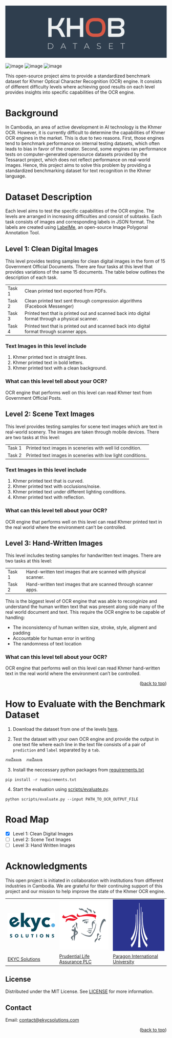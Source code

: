 <div id="top"></div>
<!-- PROJECT LOGO -->
<!-- <h1 align="center">Khmer OCR Benchmark Dataset</h1> -->

![image](./assets/logos/logo.png)

![image](https://img.shields.io/github/license/EKYCSolutions/khmer-ocr-benchmark-dataset) ![image](https://img.shields.io/github/contributors/EKYCSolutions/khmer-ocr-benchmark-dataset) ![image](https://img.shields.io/github/stars/EKYCSolutions/khmer-ocr-benchmark-dataset)

This open-source project aims to provide a standardized benchmark dataset for Khmer Optical Character Recognition (OCR) engine. It consists of different difficulty levels where achieving good results on each level provides insights into specific capabilities of the OCR engine.

<!-- TABLE OF CONTENTS -->

<!-- Background -->

# Background

In Cambodia, an area of active development in AI technology is the Khmer OCR. However, it is currently difficult to determine the capabilities of Khmer OCR engines in the market. This is due to two reasons. First, those engines tend to benchmark performance on internal testing datasets, which often leads to bias in favor of the creator. Second, some engines ran performance tests on computer-generated opensource datasets provided by the Tessaract project, which does not reflect performance on real-world images. Hence, this project aims to solve this problem by providing a standardized benchmarking dataset for text recognition in the Khmer language.

<!-- Dataset Description -->

# Dataset Description

Each level aims to test the specific capabilities of the OCR engine. The levels are arranged in increasing difficulties and consist of subtasks. Each task consists of images and corresponding labels in JSON format. The labels are created using [LabelMe](https://github.com/wkentaro/labelme), an open-source Image Polygonal Annotation Tool.

## Level 1: Clean Digital Images

This level provides testing samples for clean digital images in the form of 15 Government Official Documents. There are four tasks at this level that provides variations of the same 15 documents. The table below outlines the description of each task.

<table>
  <tr>
   <td>Task 1
   </td>
   <td>Clean printed text exported from PDFs.
   </td>
  </tr>
  <tr>
   <td>Task 2
   </td>
   <td>Clean printed text sent through compression algorithms (Facebook Messenger)
   </td>
  </tr>
  <tr>
   <td>Task 3
   </td>
   <td>Printed text that is printed out and scanned back into digital format through a physical scanner.
   </td>
  </tr>
  <tr>
   <td>Task 4
   </td>
   <td>Printed text that is printed out and scanned back into digital format through scanner apps.
   </td>
  </tr>
</table>

### Text Images in this level include

1. Khmer printed text in straight lines.
2. Khmer printed text in bold letters.
3. Khmer printed text with a clean background.

### What can this level tell about your OCR?

OCR engine that performs well on this level can read Khmer text from Government Official Posts.

## Level 2: Scene Text Images

This level provides testing samples for scene text images which are text in real-world scenery. The images are taken through mobile devices. There are two tasks at this level:

<table>
  <tr>
   <td>Task 1
   </td>
   <td>Printed text images in sceneries with well lid condition.
   </td>
  </tr>
  <tr>
   <td>Task 2
   </td>
   <td>Printed text images in sceneries with low light conditions.
   </td>
  </tr>
</table>

### Text Images in this level include

1. Khmer printed text that is curved.
2. Khmer printed text with occlusions/noise.
3. Khmer printed text under different lighting conditions.
4. Khmer printed text with reflection.

### What can this level tell about your OCR?

OCR engine that performs well on this level can read Khmer printed text in the real world where the environment can’t be controlled.

## Level 3: Hand-Written Images

This level includes testing samples for handwritten text images. There are two tasks at this level:

<table>
  <tr>
   <td>Task 1
   </td>
   <td>Hand-written text images that are scanned with physical scanner.
   </td>
  </tr>
  <tr>
   <td>Task 2
   </td>
   <td>Hand-written text images that are scanned through scanner apps.
   </td>
  </tr>
</table>

This is the biggest level of OCR engine that was able to reconginize and understand the human written text that was present along side many of the real world document and text. This require the OCR engine to be capable of handling:

- The inconsistency of human written size, stroke, style, aligment and padding
- Accountable for human error in writing
- The randomness of text location

### What can this level tell about your OCR?

OCR engine that performs well on this level can read Khmer hand-written text in the real world where the environment can’t be controlled.

<p align="right">(<a href="#top">back to top</a>)</p>

<!-- How to Evaluate with the Benchmark Dataset -->
# How to Evaluate with the Benchmark Dataset

1. Download the dataset from one of the levels <a href="https://drive.google.com/drive/folders/1D8gzeJe2S9iMHAoVAeIumHwbXSMkksWx?usp=sharing" target="_blank">here</a></td>.

2. Test the dataset with your own OCR engine and provide the output in one text file where each line in the text file consists of a pair of `prediction` and `label` separated by a `tab`.

```txt
ការដើរលេង  ការដើរលេង
```

3. Install the neccessary python packages from [requirements.txt](./requirements.txt)

```shell
pip install -r requirements.txt
```

4. Start the evaluation using [scripts/evaluate.py](./scripts/evaluate.py).

```shell
python scripts/evaluate.py --input PATH_TO_OCR_OUTPUT_FILE
```

# Road Map

- [x] Level 1: Clean Digital Images
- [ ] Level 2: Scene Text Images
- [ ] Level 3: Hand Written Images

# Acknowledgments

This open project is initiated in collaboration with institutions from different industries in Cambodia. We are grateful for their continuing support of this project and our mission to help improve the state of the Khmer OCR engine.

<table>
  <tr>
   <td>

<img src="assets/logos/ekyc.png" width="300px" alt="alt_text" title="image_tooltip">

   </td>
   <td>

<img src="assets/logos/pru.png" width="300px" alt="alt_text" title="image_tooltip">

   </td>
   <td>

<img src="assets/logos/piu.png" width="300px" alt="alt_text" title="image_tooltip">

   </td>
  </tr>
  <tr>
   <td>
   <a href="https://ekycsolutions.com" target="_blank">EKYC Solutions</a>
   </td>
   <td>
     <a href="https://www.prudential.com.kh/" target="_blank">Prudential Life Assurance PLC</a>
   </td>
   <td>
     <a href="https://paragoniu.edu.kh/" target="_blank">Paragon International University</a></td>
   </td>
  </tr>
</table>

<!-- LICENSE -->

## License

Distributed under the MIT License. See [LICENSE](./LICENSE) for more information.

<!-- CONTACT -->

## Contact

Email: [contact@ekycsolutions.com](contact@ekycsolutions.com)

<p align="right">(<a href="#top">back to top</a>)</p>
